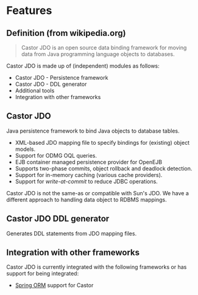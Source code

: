 # Features

## Definition (from wikipedia.org) 

> Castor JDO is an open source data binding framework for moving data from Java programming language objects to databases.
           
           
Castor JDO is made up of (independent) modules as follows:
        

* Castor JDO - Persistence framework
* Castor JDO - DDL generator
* Additional tools
* Integration with other frameworks

## Castor JDO

Java persistence framework to bind Java objects to database tables.
            
* XML-based JDO mapping file to specify bindings for (existing) object models.
* Support for ODMG OQL queries.
* EJB container managed persistence provider for OpenEJB
* Supports two-phase commits, object rollback and deadlock detection.
* Support for in-memory caching (various cache providers).
* Support for *write-at-commit* to reduce JDBC operations.

Castor JDO is not the same-as or compatible with Sun's JDO. We have a different approach to handling data object to RDBMS mappings.
            
        
## Castor JDO DDL generator
        
Generates DDL statements from JDO mapping files.


## Integration with other frameworks
        
Castor JDO is currently integrated with the following frameworks or has support for being integrated:
        
* [Spring ORM](./spring-orm-integration.html) support for Castor


